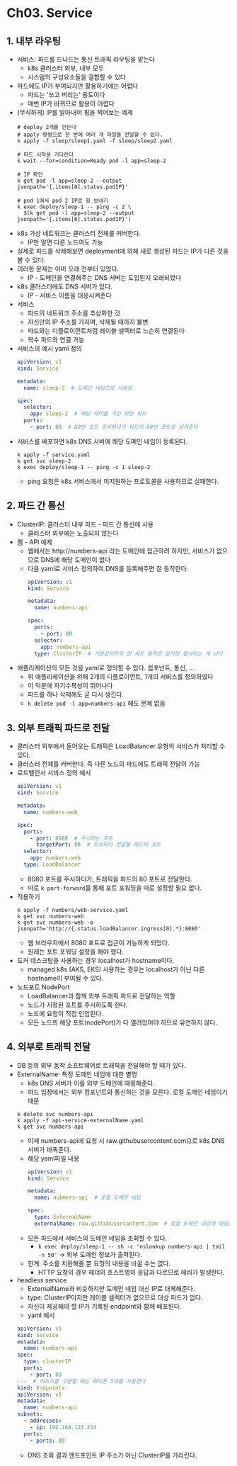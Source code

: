 # Ch03. Service

## 1. 내부 라우팅
* 서비스: 파드를 드나드는 통신 트래픽 라우팅을 맡는다
  * k8s 클러스터 외부, 내부 모두
  * 시스템의 구성요소들을 결합할 수 있다
* 파드에도 IP가 부여되지만 활용하기에는 어렵다
  * 파드는 '쓰고 버리는' 용도이다
  * 매번 IP가 바뀌므로 활용이 어렵다
* (무식하게) IP를 알아내어 핑을 찍어보는 예제
  ```shell
  # deploy 2개를 만든다
  # apply 명령으로 한 번에 여러 개 파일을 전달할 수 있다.
  k apply -f sleep/sleep1.yaml -f sleep/sleep2.yaml
  
  # 파드 시작을 기다린다
  k wait --for=condition=Ready pod -l app=sleep-2
  
  # IP 확인
  k get pod -l app=sleep-2 --output jsonpath='{.items[0].status.podIP}'
  
  # pod 1에서 pod 2 IP로 핑 보내기
  k exec deploy/sleep-1 -- ping -c 2 \
    $(k get pod -l app=sleep-2 --output jsonpath='{.items[0].status.podIP}')
  ```
* k8s 가상 네트워크는 클러스터 전체를 커버한다.
  * IP만 알면 다른 노드여도 가능
* 실제로 파드를 삭제해보면 deployment에 의해 새로 생성된 파드는 IP가 다른 것을 볼 수 있다.
* 이러한 문제는 이미 오래 전부터 있었다.
  * IP - 도메인을 연결해주는 DNS 서버는 도입된지 오래되었다
* k8s 클러스터에도 DNS 서버가 있다.
  * IP - 서비스 이름을 대응시켜준다
* 서비스
  * 파드의 네트워크 주소를 추상화한 것
  * 자신만의 IP 주소를 가지며, 삭제될 때까지 불변
  * 파드와는 디플로이먼트처럼 레이블 셀렉터로 느슨히 연결된다
  * 복수 파드와 연결 가능
* 서비스의 예시 yaml 정의
  ```yaml
  apiVersion: v1
  kind: Service
  
  metadata:
    name: sleep-2  # 도메인 네임으로 사용됨
  
  spec:
    selector:
      app: sleep-2  # 해당 레이블 가진 모든 파드
    ports:
      - port: 80  # 80번 포트 주시하다가 파드의 80번 포트로 넘겨준다
  ```
* 서비스를 배포하면 k8s DNS 서버에 해당 도메인 네임이 등록된다.
  ```shell
  k apply -f service.yaml
  k get svc sleep-2
  k exec deploy/sleep-1 -- ping -c 1 sleep-2
  ```
  * ping 요청은 k8s 서비스에서 미지원하는 프로토콜을 사용하므로 실패한다.

## 2. 파드 간 통신
* ClusterIP: 클러스터 내부 파드 - 파드 간 통신에 사용
  * 클러스터 외부에는 노출되지 않는다
* 웹 - API 예제
  * 웹에서는 http://numbers-api 라는 도메인에 접근하려 하지만, 서비스가 없으므로 DNS에 해당 도메인이 없다
  * 다음 yaml로 서비스 정의하여 DNS를 등록해주면 잘 동작한다.
    ```yaml
    apiVersion: v1
    kind: Service
  
    metadata:
      name: numbers-api
  
    spec:
      ports:
        - port: 80
      selector:
        app: numbers-api
      type: ClusterIP  # 기본값이므로 안 써도 동작은 같지만 명시하는 게 낫다
    ```
* 애플리케이션의 모든 것을 yaml로 정의할 수 있다. 컴포넌트, 통신, ...
  * 위 애플리케이션을 위해 2개의 디플로이먼트, 1개의 서비스를 정의하였다
  * 이 덕분에 자기수복성이 뛰어나다
  * 파드를 하나 삭제해도 곧 다시 생긴다.
  * ` k delete pod -l app=numbers-api ` 해도 문제 없음

## 3. 외부 트래픽 파드로 전달
* 클러스터 외부에서 들어오는 트래픽은 LoadBalancer 유형의 서비스가 처리할 수 있다.
* 클러스터 전체를 커버한다. 즉 다른 노드의 파드에도 트래픽 전달이 가능
* 로드밸런서 서비스 정의 예시
  ```yaml
  apiVersion: v1
  kind: Service
  
  metadata:
    name: numbers-web
  
  spec:
    ports:
      - port: 8080  # 주시하는 포트
        targetPort: 80  # 트래픽이 전달될 파드의 포트
    selector:
      app: numbers-web
    type: LoadBalancer
  ```
  * 8080 포트를 주시하다가, 트래픽을 파드의 80 포트로 전달한다.
  * 따로 `k port-forward`를 통해 포트 포워딩을 따로 설정할 필요 없다.
* 적용하기
  ```shell
  k apply -f numbers/web-service.yaml
  k get svc numbers-web
  k get svc numbers-web -o jsonpath='http://{.status.loadBalancer.ingress[0].*}:8080'
  ```
  * 웹 브라우저에서 8080 포트로 접근이 가능하게 되었다.
  * 원래는 포트 포워딩 설정을 해야 했다.
* 도커 데스크탑을 사용하는 경우 localhost가 hostname이다.
  * managed k8s (AKS, EKS) 사용하는 경우는 localhost가 아닌 다른 hostname이 부여될 수 있다.
* 노드포트 NodePort
  * LoadBalancer과 함께 외부 트래픽 파드로 전달하는 역할
  * 노드가 지정된 포트를 주시하도록 한다.
  * 노드에 요청이 직접 인입된다.
  * 모든 노드의 해당 포트(nodePort)가 다 열려있어야 하므로 유연하지 않다.

## 4. 외부로 트래픽 전달
* DB 등의 외부 동작 소프트웨어로 트래픽을 전달해야 할 때가 있다.
* ExternalName: 특정 도메인 네임에 대한 별명
  * k8s DNS 서버가 이를 외부 도메인에 매핑해준다.
  * 파드 입장에서는 외부 컴포넌트와 통신하는 것을 모른다. 로컬 도메인 네임이기 때문
  ```shell
  k delete svc numbers-api
  k apply -f api-service-externalName.yaml
  k get svc numbers-api
  ```
  * 이제 numbers-api에 요청 시 raw.githubusercontent.com으로 k8s DNS 서버가 바꿔준다.
  * 해당 yaml파일 내용
    ```yaml
    apiVersion: v1
    kind: Service
  
    metadata:
      name: nubmers-api  # 로컬 도메인 네임
  
    spec:
      type: ExternalName
      externalName: raw.githubusercontent.com  # 로컬 도메인 네임에 매핑할 외부 도메인
    ```
  * 모든 파드에서 서비스의 도메인 네임을 조회할 수 있다.
    * `k exec deploy/sleep-1 -- sh -c 'nslookup numbers-api | tail -n 50'` -> 외부 도메인 정보가 출력된다.
  * 한계: 주소를 치환해줄 뿐 요청의 내용을 바꿀 수는 없다.
    * HTTP 요청의 경우 헤더의 호스트명이 응답과 다르므로 에러가 발생한다.
* headless service
  * ExternalName과 비슷하지만 도메인 네임 대신 IP로 대체해준다.
  * type: ClusterIP이지만 레이블 셀렉터가 없으므로 대상 파드가 없다.
  * 자신이 제공해야 할 IP가 기록된 endpoint와 함께 배포된다.
  * yaml 예시
  ```yaml
  apiVersion: v1
  kind: Service
  metadata:
    name: numbers-api
  spec:
    type: clusterIP
    ports:
      - port: 80
  ---  # 리소스를 구분할 때는 하이픈 3개를 사용한다
  kind: Endpoints
  apiVersion: v1
  metadata:
    name: numbers-api
  subsets:
    - addresses:
      - ip: 192.168.123.234
    ports:
      - ports: 80
  ```
  * DNS 조회 결과 엔드포인트 IP 주소가 아닌 ClusterIP를 가리킨다.
